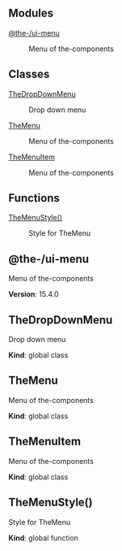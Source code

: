 <!--- Code generated by @the-/script-doc. DO NOT EDIT. -->

## Modules

<dl>
<dt><a href="#module_@the-/ui-menu">@the-/ui-menu</a></dt>
<dd><p>Menu of the-components</p>
</dd>
</dl>

## Classes

<dl>
<dt><a href="#TheDropDownMenu">TheDropDownMenu</a></dt>
<dd><p>Drop down menu</p>
</dd>
<dt><a href="#TheMenu">TheMenu</a></dt>
<dd><p>Menu of the-components</p>
</dd>
<dt><a href="#TheMenuItem">TheMenuItem</a></dt>
<dd><p>Menu of the-components</p>
</dd>
</dl>

## Functions

<dl>
<dt><a href="#TheMenuStyle">TheMenuStyle()</a></dt>
<dd><p>Style for TheMenu</p>
</dd>
</dl>

<a name="module_@the-/ui-menu"></a>

## @the-/ui-menu
Menu of the-components

**Version**: 15.4.0  
<a name="TheDropDownMenu"></a>

## TheDropDownMenu
Drop down menu

**Kind**: global class  
<a name="TheMenu"></a>

## TheMenu
Menu of the-components

**Kind**: global class  
<a name="TheMenuItem"></a>

## TheMenuItem
Menu of the-components

**Kind**: global class  
<a name="TheMenuStyle"></a>

## TheMenuStyle()
Style for TheMenu

**Kind**: global function

